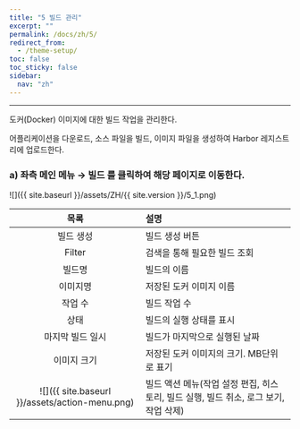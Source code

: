 ```yaml
---
title: "5 빌드 관리"
excerpt: ""
permalink: /docs/zh/5/
redirect_from:
  - /theme-setup/
toc: false
toc_sticky: false
sidebar:
  nav: "zh"
---
```


---
도커\(Docker\) 이미지에 대한 빌드 작업을 관리한다.

어플리케이션을 다운로드, 소스 파일을 빌드, 이미지 파일을 생성하여 Harbor 레지스트리에 업로드한다.

### a\) 좌측 메인 메뉴 → 빌드 를 클릭하여 해당 페이지로 이동한다.

![]({{ site.baseurl }}/assets/ZH/{{ site.version }}/5_1.png)

|                     **목록**                     | **설명**                                               |
| :--------------------------------------------: | :--------------------------------------------------- |
|                     빌드 생성                      | 빌드 생성 버튼                                             |
|                     Filter                     | 검색을 통해 필요한 빌드 조회                                     |
|                      빌드명                       | 빌드의 이름                                               |
|                      이미지명                      | 저장된 도커 이미지 이름                                        |
|                      작업 수                      | 빌드 작업 수                                              |
|                       상태                       | 빌드의 실행 상태를 표시                                        |
|                   마지막 빌드 일시                    | 빌드가 마지막으로 실행된 날짜                                     |
|                     이미지 크기                     | 저장된 도커 이미지의 크기. MB단위로 표기                             |
| ![]({{ site.baseurl }}/assets/action-menu.png) | 빌드 액션 메뉴(작업 설정 편집, 히스토리, 빌드 실행, 빌드 취소, 로그 보기, 작업 삭제) |
